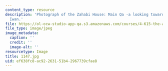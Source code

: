 ```yaml
---
content_type: resource
description: 'Photograph of the Zahabi House: Main Qa -a looking toward the large
  Iwan.'
file: https://ol-ocw-studio-app-qa.s3.amazonaws.com/courses/4-615-the-architecture-of-cairo-spring-2002/ef638fc8ac92263151b42967739cfae8_1147.jpg
file_type: image/jpeg
image_metadata:
  caption: ''
  credit: ''
  image-alt: ''
resourcetype: Image
title: 1147.jpg
uid: ef638fc8-ac92-2631-51b4-2967739cfae8
---
```

